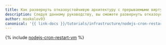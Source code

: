 ```yaml
---
title: Как развернуть отказоустойчивую архитектуру с прерываемыми виртуальными машинами
description: Следуя данному руководству, вы сможете развернуть отказоустойчивую архитектуру с использованием прерываемых ВМ.
author: msokolov93
canonical: '{{ link-docs }}/tutorials/infrastructure/nodejs-cron-restart-vm'
---
```


{% include [nodejs-cron-restart-vm](../../_tutorials/infrastructure/nodejs-cron-restart-vm.md) %}